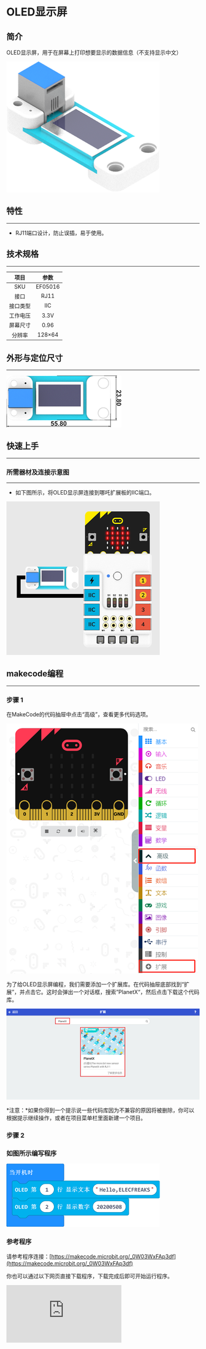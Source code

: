# OLED显示屏
## 简介
OLED显示屏，用于在屏幕上打印想要显示的数据信息（不支持显示中文）

![](./images/05016_01.png)

## 特性
---
- RJ11端口设计，防止误插，易于使用。
## 技术规格
---

项目 | 参数
:-: | :-:
SKU|EF05016
接口|RJ11
接口类型|IIC
工作电压|3.3V
屏幕尺寸|0.96
分辨率|128×64





## 外形与定位尺寸
---


![](./images/05016_02.png)


## 快速上手
---

### 所需器材及连接示意图
---

- 如下图所示，将OLED显示屏连接到哪吒扩展板的IIC端口。


![](./images/05016_03.png)

## makecode编程
---

### 步骤 1
在MakeCode的代码抽屉中点击“高级”，查看更多代码选项。

![](./images/05001_04.png)

为了给OLED显示屏编程，我们需要添加一个扩展库。在代码抽屉底部找到“扩展”，并点击它。这时会弹出一个对话框，搜索”PlanetX“，然后点击下载这个代码库。

![](./images/05001_05.png)

*注意：*如果你得到一个提示说一些代码库因为不兼容的原因将被删除，你可以根据提示继续操作，或者在项目菜单栏里面新建一个项目。
### 步骤 2
### 如图所示编写程序

![](./images/05016_06.png)


### 参考程序
请参考程序连接：[https://makecode.microbit.org/_0W03WxFAp3df](https://makecode.microbit.org/_0W03WxFAp3df)

你也可以通过以下网页直接下载程序，下载完成后即可开始运行程序。

<div
    style={{
        position: 'relative',
        paddingBottom: '60%',
        overflow: 'hidden',
    }}
>
    <iframe
        src="https://makecode.microbit.org/_0W03WxFAp3df"
        frameborder="0"
        sandbox="allow-popups allow-forms allow-scripts allow-same-origin"
        style={{
            position: 'absolute',
            width: '100%',
            height: '100%',
        }}
    />
</div>
---

### 结果
- 通过OLED显示屏设定的字符串和数字。

## python编程
---


### 步骤 1
为了方便的使用python对行星系列传感进行编程，我们可以使用已经编写好的库[PlanetX_MicroPython]，只需要调用函数并修改参数即可实现对应的功能。

下载压缩包并解压[PlanetX_MicroPython](https://github.com/lionyhw/PlanetX_MicroPython/archive/master.zip)

推荐使用官方平台：[Python editor](https://python.microbit.org/v/2.0)进行编程

![](./images/05001_07.png)

为了给OLED显示屏编程，我们需要添加oled.py文件。点击Load/Save，然后点击Show Files（1）下拉菜单，再点击Add file在本地找到下载并解压完成的PlanetX_MicroPython文件夹，从中选择oled.py添加进来。

![](./images/05001_08.png)
![](./images/05001_09.png)
![](./images/05016_10.png)

### 步骤 2
### 参考程序
```
from microbit import *
from oled import *

display = OLED1306()
display.set_text(0, 0, "hello")
```


### 结果
- 接通电源后，OLED显示屏显示hello。
## 相关案例
---

## 技术文档
---
